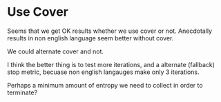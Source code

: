 # Use Cover

Seems that we get OK results whether we use cover or not. Anecdotally results in non english language seem better without cover.

We could alternate cover and not. 

I think the better thing is to test more iterations, and a alternate (fallback) stop metric, becuase non english langauges make only 3 iterations.

Perhaps a minimum amount of entropy we need to collect in order to terminate?

